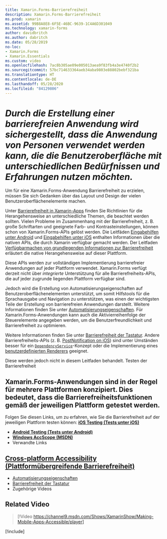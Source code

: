 ```yaml
---
title: Xamarin.Forms-Barrierefreiheit
description: Xamarin.Forms-Barrierefreiheit
ms.prod: xamarin
ms.assetid: 99B8A8E8-6F5E-46BC-9639-1C4A6D301049
ms.technology: xamarin-forms
author: davidbritch
ms.author: dabritch
ms.date: 05/28/2019
no-loc:
- Xamarin.Forms
- Xamarin.Essentials
ms.custom: video
ms.openlocfilehash: 7ac8b305ae09e005013aea9f83fb4a3e4740f2b2
ms.sourcegitcommit: 57bc714633364aeb34aba9803e88802bebf321ba
ms.translationtype: HT
ms.contentlocale: de-DE
ms.lasthandoff: 05/28/2020
ms.locfileid: "84129806"
---
```

# <a name="xamarinforms-accessibility"></a>_Durch die Erstellung einer barrierefreien Anwendung wird sichergestellt, dass die Anwendung von Personen verwendet werden kann, die die Benutzeroberfläche mit unterschiedlichen Bedürfnissen und Erfahrungen nutzen möchten._

Um für eine Xamarin.Forms-Anwendung Barrierefreiheit zu erzielen, müssen Sie sich Gedanken über das Layout und Design der vielen Benutzeroberflächenelemente machen.

Unter [Barrierefreiheit in Xamarin-Apps](~/cross-platform/app-fundamentals/accessibility.md) finden Sie Richtlinien für die Herangehensweise an unterschiedliche Themen, die beachtet werden sollten. Vielen Probleme im Zusammenhang mit der Barrierefreiheit, z. B. große Schriftarten und geeignete Farb- und Kontrasteinstellungen, können schon von Xamarin.Forms-APIs gelöst werden. Die Leitfäden [Eingabehilfen unter Android](~/android/app-fundamentals/accessibility.md) und [Eingabehilfen unter iOS](~/ios/app-fundamentals/accessibility.md) enthalten Informationen über die nativen APIs, die durch Xamarin verfügbar gemacht werden. Der Leitfaden [Verfügbarmachen von grundlegenden Informationen zur Barrierefreiheit](https://msdn.microsoft.com/windows/uwp/accessibility/basic-accessibility-information) erläutert die native Herangehensweise auf dieser Plattform.

Diese APIs werden zur vollständigen Implementierung barrierefreier Anwendungen auf jeder Plattform verwendet. Xamarin.Forms verfügt derzeit nicht über *integrierte* Unterstützung für alle Barrierefreiheits-APIs, die auf jeder zugrunde liegenden Plattform verfügbar sind.

Jedoch wird die Erstellung von Automatisierungseigenschaften auf Benutzeroberflächenelementen unterstützt, um somit Hilfstools für die Sprachausgabe und Navigation zu unterstützen, was einen der wichtigsten Teile der Erstellung von barrierefreien Anwendungen darstellt. Weitere Informationen finden Sie unter [Automatisierungseigenschaften](~/xamarin-forms/app-fundamentals/accessibility/automation-properties.md). Für Xamarin.Forms-Anwendungen kann auch die Aktivierreihenfolge der Steuerelemente angegeben werden, um die Benutzerfreundlichkeit und Barrierefreiheit zu optimieren.

Weitere Informationen finden Sie unter [Barrierefreiheit der Tastatur](~/xamarin-forms/app-fundamentals/accessibility/keyboard.md). Andere Barrierefreiheits-APIs (z. B. [PostNotification on iOS](~/ios/app-fundamentals/accessibility.md)) sind unter Umständen besser für ein [`DependencyService`](~/xamarin-forms/app-fundamentals/dependency-service/index.md)-Konzept oder die Implementierung eines [benutzerdefinierten Renderers](~/xamarin-forms/app-fundamentals/custom-renderer/index.md) geeignet.

Diese werden jedoch nicht in diesem Leitfaden behandelt. Testen der Barrierefreiheit

## <a name="testing-accessibility"></a>Xamarin.Forms-Anwendungen sind in der Regel für mehrere Plattformen konzipiert. Dies bedeutet, dass die Barrierefreiheitsfunktionen gemäß der jeweiligen Plattform getestet werden.

Folgen Sie diesen Links, um zu erfahren, wie Sie die Barrierefreiheit auf der jeweiligen Plattform testen können: [**iOS Testing (Tests unter iOS)** ](~/ios/app-fundamentals/accessibility.md)

- [**Android Testing (Tests unter Android)** ](~/android/app-fundamentals/accessibility.md)
- [**Windows AccScope (MSDN)** ](https://msdn.microsoft.com/library/windows/desktop/dn433239)
- Verwandte Links

## <a name="related-links"></a>[Cross-platform Accessibility (Plattformübergreifende Barrierefreiheit)](~/cross-platform/app-fundamentals/accessibility.md)

- [Automatisierungseigenschaften](~/xamarin-forms/app-fundamentals/accessibility/automation-properties.md)
- [Barrierefreiheit der Tastatur](~/xamarin-forms/app-fundamentals/accessibility/keyboard.md)
- Zugehörige Videos

## <a name="related-video"></a>Related Video

> [!Video https://channel9.msdn.com/Shows/XamarinShow/Making-Mobile-Apps-Accessible/player]

[!include[](~/essentials/includes/xamarin-show-essentials.md)]
